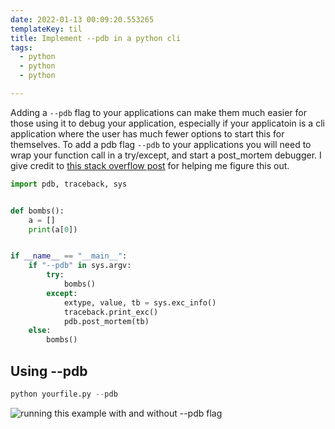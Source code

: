 ```yaml
---
date: 2022-01-13 00:09:20.553265
templateKey: til
title: Implement --pdb in a python cli
tags:
  - python
  - python
  - python

---
```


Adding a `--pdb` flag to your applications can make them much easier for
those using it to debug your application, especially if your applicatoin
is a cli application where the user has much fewer options to start this
for themselves.  To add a pdb flag `--pdb` to your applications you will
need to wrap your function call in a try/except, and start a post_mortem
debugger. I give credit to
[this stack overflow post](https://stackoverflow.com/questions/242485/starting-python-debugger-automatically-on-error)
for helping me figure this out.

``` python
import pdb, traceback, sys


def bombs():
    a = []
    print(a[0])


if __name__ == "__main__":
    if "--pdb" in sys.argv:
        try:
            bombs()
        except:
            extype, value, tb = sys.exc_info()
            traceback.print_exc()
            pdb.post_mortem(tb)
    else:
        bombs()
```

## Using --pdb

``` python
python yourfile.py --pdb
```

![running this example with and without --pdb flag](https://images.waylonwalker.com/using-pdb-flag-from-cli.png)

